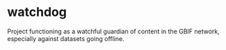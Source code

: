 # watchdog
Project functioning as a watchful guardian of content in the GBIF network, especially against datasets going offline.
